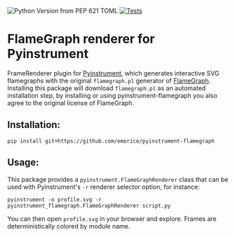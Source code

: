 ![Python Version from PEP 621 TOML](https://img.shields.io/python/required-version-toml?tomlFilePath=https%3A%2F%2Fraw.githubusercontent.com%2Femorice%2Fpyinstrument-flamegraph%2Fmaster%2Fpyproject.toml) [![Tests](https://github.com/emorice/pyinstrument-flamegraph/actions/workflows/tox.yml/badge.svg)](https://github.com/emorice/gemz/actions/workflows/test.yml)

# FlameGraph renderer for Pyinstrument

FrameRenderer plugin for [Pyinstrument](https://github.com/joerick/pyinstrument), which generates interactive SVG flamegraphs with the original `flamegraph.pl` generator of [FlameGraph](https://github.com/brendangregg/FlameGraph/). Installing this package will download `flamegraph.pl` as an automated installation step, by installing or using pyinstrument-flamegraph you also agree to the original license of FlameGraph.

Installation:
--
```
pip install git+https://github.com/emorice/pyinstrument-flamegraph
```

Usage:
--
This package provides a `pyinstrument.FlameGraphRenderer` class that can be used with Pyinstrument's `-r` renderer selector option, for instance:
```
pyinstrument -o profile.svg -r pyinstrument_flamegraph.FlameGraphRenderer script.py
```
You can then open `profile.svg` in your browser and explore. Frames are deterministically colored by module name.
